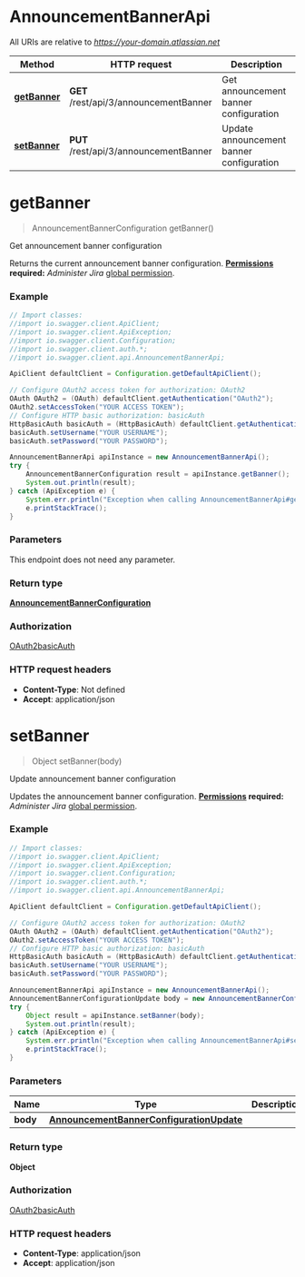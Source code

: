 # AnnouncementBannerApi

All URIs are relative to *https://your-domain.atlassian.net*

Method | HTTP request | Description
------------- | ------------- | -------------
[**getBanner**](AnnouncementBannerApi.md#getBanner) | **GET** /rest/api/3/announcementBanner | Get announcement banner configuration
[**setBanner**](AnnouncementBannerApi.md#setBanner) | **PUT** /rest/api/3/announcementBanner | Update announcement banner configuration

<a name="getBanner"></a>
# **getBanner**
> AnnouncementBannerConfiguration getBanner()

Get announcement banner configuration

Returns the current announcement banner configuration.  **[Permissions](#permissions) required:** *Administer Jira* [global permission](https://confluence.atlassian.com/x/x4dKLg).

### Example
```java
// Import classes:
//import io.swagger.client.ApiClient;
//import io.swagger.client.ApiException;
//import io.swagger.client.Configuration;
//import io.swagger.client.auth.*;
//import io.swagger.client.api.AnnouncementBannerApi;

ApiClient defaultClient = Configuration.getDefaultApiClient();

// Configure OAuth2 access token for authorization: OAuth2
OAuth OAuth2 = (OAuth) defaultClient.getAuthentication("OAuth2");
OAuth2.setAccessToken("YOUR ACCESS TOKEN");
// Configure HTTP basic authorization: basicAuth
HttpBasicAuth basicAuth = (HttpBasicAuth) defaultClient.getAuthentication("basicAuth");
basicAuth.setUsername("YOUR USERNAME");
basicAuth.setPassword("YOUR PASSWORD");

AnnouncementBannerApi apiInstance = new AnnouncementBannerApi();
try {
    AnnouncementBannerConfiguration result = apiInstance.getBanner();
    System.out.println(result);
} catch (ApiException e) {
    System.err.println("Exception when calling AnnouncementBannerApi#getBanner");
    e.printStackTrace();
}
```

### Parameters
This endpoint does not need any parameter.

### Return type

[**AnnouncementBannerConfiguration**](AnnouncementBannerConfiguration.md)

### Authorization

[OAuth2](../README.md#OAuth2)[basicAuth](../README.md#basicAuth)

### HTTP request headers

 - **Content-Type**: Not defined
 - **Accept**: application/json

<a name="setBanner"></a>
# **setBanner**
> Object setBanner(body)

Update announcement banner configuration

Updates the announcement banner configuration.  **[Permissions](#permissions) required:** *Administer Jira* [global permission](https://confluence.atlassian.com/x/x4dKLg).

### Example
```java
// Import classes:
//import io.swagger.client.ApiClient;
//import io.swagger.client.ApiException;
//import io.swagger.client.Configuration;
//import io.swagger.client.auth.*;
//import io.swagger.client.api.AnnouncementBannerApi;

ApiClient defaultClient = Configuration.getDefaultApiClient();

// Configure OAuth2 access token for authorization: OAuth2
OAuth OAuth2 = (OAuth) defaultClient.getAuthentication("OAuth2");
OAuth2.setAccessToken("YOUR ACCESS TOKEN");
// Configure HTTP basic authorization: basicAuth
HttpBasicAuth basicAuth = (HttpBasicAuth) defaultClient.getAuthentication("basicAuth");
basicAuth.setUsername("YOUR USERNAME");
basicAuth.setPassword("YOUR PASSWORD");

AnnouncementBannerApi apiInstance = new AnnouncementBannerApi();
AnnouncementBannerConfigurationUpdate body = new AnnouncementBannerConfigurationUpdate(); // AnnouncementBannerConfigurationUpdate | 
try {
    Object result = apiInstance.setBanner(body);
    System.out.println(result);
} catch (ApiException e) {
    System.err.println("Exception when calling AnnouncementBannerApi#setBanner");
    e.printStackTrace();
}
```

### Parameters

Name | Type | Description  | Notes
------------- | ------------- | ------------- | -------------
 **body** | [**AnnouncementBannerConfigurationUpdate**](AnnouncementBannerConfigurationUpdate.md)|  |

### Return type

**Object**

### Authorization

[OAuth2](../README.md#OAuth2)[basicAuth](../README.md#basicAuth)

### HTTP request headers

 - **Content-Type**: application/json
 - **Accept**: application/json


